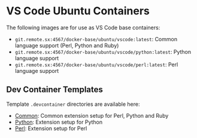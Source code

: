 # VS Code Ubuntu Containers

The following images are for use as VS Code base containers:

* `git.remote.sx:4567/docker-base/ubuntu/vscode:latest`: Common language support (Perl, Python and Ruby)
* `git.remote.sx:4567/docker-base/ubuntu/vscode/python:latest`: Python language support
* `git.remote.sx:4567/docker-base/ubuntu/vscode/perl:latest`: Perl language support

## Dev Container Templates

Template `.devcontainer` directories are available here:

* [Common](templates/common/): Common extension setup for Perl, Python and Ruby
* [Python](templates/python/): Extension setup for Python
* [Perl](templates/perl/): Extension setup for Perl
